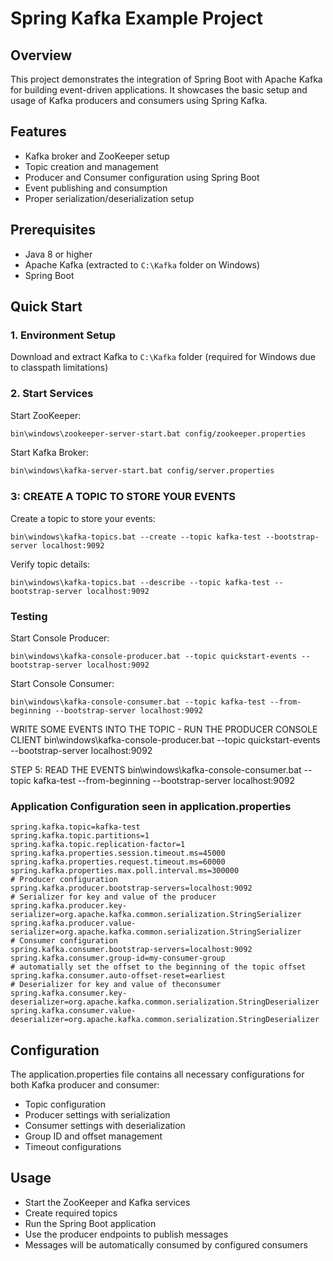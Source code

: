 # Spring Kafka Example Project

## Overview

This project demonstrates the integration of Spring Boot with Apache Kafka for building event-driven applications. It showcases the basic setup and usage of Kafka producers and consumers using Spring Kafka.

## Features

- Kafka broker and ZooKeeper setup
- Topic creation and management
- Producer and Consumer configuration using Spring Boot
- Event publishing and consumption
- Proper serialization/deserialization setup

## Prerequisites

- Java 8 or higher
- Apache Kafka (extracted to `C:\Kafka` folder on Windows)
- Spring Boot

## Quick Start

### 1. Environment Setup

Download and extract Kafka to `C:\Kafka` folder (required for Windows due to classpath limitations)

### 2. Start Services

Start ZooKeeper:

```bash
bin\windows\zookeeper-server-start.bat config/zookeeper.properties
```

Start Kafka Broker:

```bash
bin\windows\kafka-server-start.bat config/server.properties
```

### 3: CREATE A TOPIC TO STORE YOUR EVENTS

Create a topic to store your events:

```
bin\windows\kafka-topics.bat --create --topic kafka-test --bootstrap-server localhost:9092
```

Verify topic details:

```
bin\windows\kafka-topics.bat --describe --topic kafka-test --bootstrap-server localhost:9092

```

### Testing

Start Console Producer:

```
bin\windows\kafka-console-producer.bat --topic quickstart-events --bootstrap-server localhost:9092
```

Start Console Consumer:

```
bin\windows\kafka-console-consumer.bat --topic kafka-test --from-beginning --bootstrap-server localhost:9092
```

WRITE SOME EVENTS INTO THE TOPIC - RUN THE PRODUCER CONSOLE CLIENT
bin\windows\kafka-console-producer.bat --topic quickstart-events --bootstrap-server localhost:9092

STEP 5: READ THE EVENTS
bin\windows\kafka-console-consumer.bat --topic kafka-test --from-beginning --bootstrap-server localhost:9092

### Application Configuration seen in application.properties

```
spring.kafka.topic=kafka-test
spring.kafka.topic.partitions=1
spring.kafka.topic.replication-factor=1
spring.kafka.properties.session.timeout.ms=45000
spring.kafka.properties.request.timeout.ms=60000
spring.kafka.properties.max.poll.interval.ms=300000
# Producer configuration
spring.kafka.producer.bootstrap-servers=localhost:9092
# Serializer for key and value of the producer
spring.kafka.producer.key-serializer=org.apache.kafka.common.serialization.StringSerializer
spring.kafka.producer.value-serializer=org.apache.kafka.common.serialization.StringSerializer
# Consumer configuration
spring.kafka.consumer.bootstrap-servers=localhost:9092
spring.kafka.consumer.group-id=my-consumer-group
# automatially set the offset to the beginning of the topic offset
spring.kafka.consumer.auto-offset-reset=earliest
# Deserializer for key and value of theconsumer
spring.kafka.consumer.key-deserializer=org.apache.kafka.common.serialization.StringDeserializer
spring.kafka.consumer.value-deserializer=org.apache.kafka.common.serialization.StringDeserializer
```

## Configuration

The application.properties file contains all necessary configurations for both Kafka producer and consumer:

- Topic configuration
- Producer settings with serialization
- Consumer settings with deserialization
- Group ID and offset management
- Timeout configurations

## Usage

- Start the ZooKeeper and Kafka services
- Create required topics
- Run the Spring Boot application
- Use the producer endpoints to publish messages
- Messages will be automatically consumed by configured consumers
